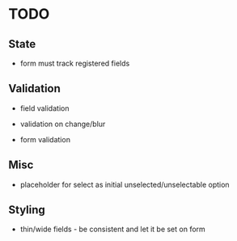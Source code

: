# TODO

## State

* form must track registered fields

## Validation

* field validation

* validation on change/blur

* form validation

## Misc

* placeholder for select as initial unselected/unselectable option

## Styling

* thin/wide fields - be consistent and let it be set on form